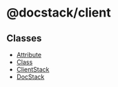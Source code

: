 # @docstack/client

## Classes

- [Attribute](classes/Attribute.md)
- [Class](classes/Class.md)
- [ClientStack](classes/ClientStack.md)
- [DocStack](classes/DocStack.md)
